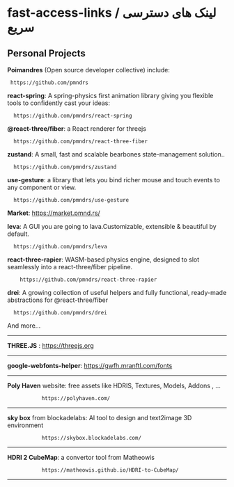 # fast-access-links / لینک های دسترسی سریع
Personal Projects
---------
**Poimandres** (Open source developer collective) include:

     https://github.com/pmndrs 

**react-spring**: A spring-physics first animation library giving you flexible tools to confidently cast your ideas:

      https://github.com/pmndrs/react-spring

      
**@react-three/fiber**: a React renderer for threejs 

      https://github.com/pmndrs/react-three-fiber

      
**zustand**: A small, fast and scalable bearbones state-management solution..

      https://github.com/pmndrs/zustand

      
**use-gesture**: a library that lets you bind richer mouse and touch events to any component or view.

      https://github.com/pmndrs/use-gesture

      
**Market**: 
     https://market.pmnd.rs/

**leva**: A GUI you are going to lava.Customizable, extensible & beautiful by default.

      https://github.com/pmndrs/leva

      
**react-three-rapier**: WASM-based physics engine, designed to slot seamlessly into a react-three/fiber pipeline.

        https://github.com/pmndrs/react-three-rapier

        
**drei**: A growing collection of useful helpers and fully functional, ready-made abstractions for @react-three/fiber

      https://github.com/pmndrs/drei

And more...

--------------

**THREE.JS** : https://threejs.org

--------------

**google-webfonts-helper**: https://gwfh.mranftl.com/fonts 

--------------

**Poly Haven** website: free assets like HDRIS, Textures, Models, Addons , ...

               https://polyhaven.com/

-------------- 

**sky box** from blockadelabs: AI tool to design and text2image 3D environment 

               https://skybox.blockadelabs.com/

---------------

**HDRI 2 CubeMap**: a convertor tool from Matheowis

               https://matheowis.github.io/HDRI-to-CubeMap/

---------------

